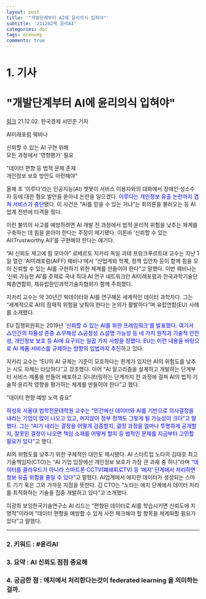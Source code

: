```yaml
---
layout: post
title: '"개발단계부터 AI에 윤리의식 입혀야"'
subtitle: '211202목 윤리AI'
categories: doc
tags: economy
comments: true
---
```


# 1. 기사

"개발단계부터 AI에 윤리의식 입혀야"
==========
[링크](https://news.naver.com/main/read.naver?mode=LPOD&mid=sec&oid=015&aid=0004635879)
21.12.02. 한국경제 서민준 기자   

AI미래포럼 웨비나   

신뢰할 수 있는 AI 구현 위해   
모든 과정에서 '영향평가' 필요   

"데이터 편향 등 법적 문제 존재   
개인정보 보호 방안도 마련해야"   

올해 초 ‘이루다’라는 인공지능(AI) 챗봇이 서비스 이용자와의 대화에서 장애인·성소수자 등에 대한 혐오 발언을 쏟아내 논란을 일으켰다. <span style="color:blue">이루다는 개인정보 유출 논란까지 겹쳐 서비스가 중단</span>됐다. 이 사건은 “AI를 믿을 수 있는 거냐”는 회의론을 불러오는 등 AI업계 전반에 타격을 줬다.   

이런 불의의 사고를 예방하려면 AI 개발 전 과정에서 법적·윤리적 위험을 낮추는 체계를 구축하는 데 힘을 쏟아야 한다는 주장이 제기됐다. 이른바 ‘신뢰할 수 있는 AI(Trustworthy AI)’를 구현해야 한다는 얘기다.   

“AI 신뢰도 제고에 힘 모아야”
로베르토 지카리 독일 괴테 프랑크푸르트대 교수는 지난 1일 열린 ‘AI미래포럼(AIFF) 웨비나’에서 “산업계와 학계, 정책 입안자 등이 함께 힘을 모아 신뢰할 수 있는 AI를 구현하기 위한 체계를 만들어야 한다”고 말했다. 이번 웨비나는 ‘신뢰 가능한 AI’를 주제로 국내 최대 AI 연구 네트워크인 AI미래포럼과 한국과학기술단체총연합회, 재유럽한인과학기술자협회가 함께 주최했다.   

지카리 교수는 약 30년간 빅데이터와 AI를 연구해온 세계적인 데이터 과학자다. 그는 “세계적으로 AI의 잠재적 위험을 낮춰야 한다는 논의가 활발하다”며 유럽연합(EU) 사례를 소개했다.   

EU 집행위원회는 2019년 <span style="color:blue">‘신뢰할 수 있는 AI를 위한 프레임워크’를 발표했다. 여기서 △인간의 자율성 존중 △무해성 △공정성 △설명 가능성 등 네 가지 원칙과 기술적 안전성, 개인정보 보호 등 AI에 요구되는 일곱 가지 사항을 정했다. EU는 이런 내용을 바탕으로 AI 제품·서비스를 규제하는 방향의 입법까지 추진</span>하고 있다.   

지카리 교수는 “EU의 AI 규제는 기준이 모호하다는 한계가 있지만 AI의 위험도를 낮추는 시도 자체는 타당하다”고 강조했다. 이어 “AI 알고리즘을 설계하고 개발하는 단계부터 서비스·제품을 만들어 배포하고 모니터링하는 단계까지 전 과정에 걸쳐 AI의 법적·기술적·윤리적 영향을 평가하는 체계를 만들어야 한다”고 했다.

“데이터 편향 예방 노력 중요”   

<span style="color:blue">허성욱 서울대 법학전문대학원 교수는 “민간에선 데이터와 AI를 기반으로 의사결정을 내리는 기업이 많이 나오고 있고, 머지않아 정부 정책도 그렇게 될 가능성이 크다”고 말했다. 그는 “AI가 내리는 결정을 어떻게 검증할지, 결정 과정을 얼마나 투명하게 공개할지, 잘못된 결정이 나오면 책임 소재를 어떻게 할지 등 법적인 문제를 지금부터 고민할 필요가 있다”</span>고 했다.   

AI의 위험도를 낮추기 위한 구체적인 대안도 제시됐다. AI 스타트업 노타의 김태호 최고기술책임자(CTO)는 “AI 기업 입장에선 개인정보 보호가 가장 큰 과제 중 하나”라며 <span style="color:blue">“데이터를 클라우드가 아니라 스마트폰·CCTV(폐쇄회로TV) 등 ‘에지’ 단계에서 처리하면 정보 유출 위험을 줄일 수 있다”</span>고 말했다. AI업계에서 에지란 데이터가 생성되는 스마트 기기 혹은 그와 가까운 지점을 뜻한다. 김 CTO는 “노타는 에지 단계에서 데이터 처리를 최적화하는 기술을 집중 개발하고 있다”고 소개했다.   

이광희 보잉한국기술연구소 AI 리드는 “편향된 데이터로 AI를 학습시키면 신뢰도에 치명적”이라며 “데이터 편향을 예방할 수 있게 사전 체크해야 할 항목을 체계화할 필요가 있다”고 말했다.   

* * *

### 2. 키워드 : \#윤리AI
### 3. 요약 : AI 신뢰도 점점 중요해
### 4. 궁금한 점 : 에지에서 처리한다는것이 federated learning 을 의미하는걸까. 
